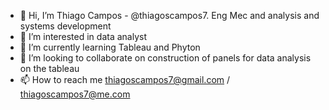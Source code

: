 - 👋 Hi, I’m Thiago Campos - @thiagoscampos7. Eng Mec and analysis and systems development
- 👀 I’m interested in data analyst
- 🌱 I’m currently learning Tableau and Phyton
- 💞️ I’m looking to collaborate on construction of panels for data analysis on the tableau
- 📫 How to reach me thiagoscampos7@gmail.com / thiagoscampos7@me.com

<!---
thiagoscampos7/thiagoscampos7 is a ✨ special ✨ repository because its `README.md` (this file) appears on your GitHub profile.
You can click the Preview link to take a look at your changes.
--->

